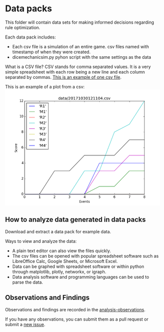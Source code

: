 # Data packs

This folder will contain data sets for making informed decisions regarding rule optimization.

Each data pack includes:
* Each csv file is a simulation of an entire game.  csv files named with timestamp of when they were created.
* dicemechanicsim.py pyhon script with the same settings as the data

What is a CSV file?  CSV stands for comma separated values.  It is a very simple spreadsheet with each row being a new line and each column separated by commas.  [This is an example of one csv file]().

This is an example of a plot from a csv:
![Screenshot](https://github.com/TechnologyClassroom/dice-mechanic-sim/blob/master/data/20171030121104.csv.png?raw=true "Plot of 20171030121104.csv")

## How to analyze data generated in data packs

Download and extract a data pack for example data.

Ways to view and analyze the data:
* A plain text editor can also view the files quickly.
* The csv files can be opened with popular spreadsheet software such as LibreOffice Calc, Google Sheets, or Microsoft Excel.
* Data can be graphed with spreadsheet software or within python through matplotlib, plotly, networkx, or igraph.
* Data analysis software and programming languages can be used to parse the data.

## Observations and Findings

Observations and findings are recorded in the [analysis-observations](https://github.com/TechnologyClassroom/dice-mechanic-sim/blob/master/docs/analysis-observations.md).

If you have any observations, you can submit them as a pull request or submit a [new issue](https://github.com/TechnologyClassroom/dice-mechanic-sim/issues/new).
